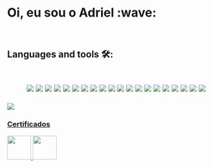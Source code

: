 <h1> Oi, eu sou o Adriel :wave:</h1>
<br>

<h2> Languages and tools 🛠️:
  <br>
  
<p align='center'>
  <br>
  <img src = "https://img.shields.io/badge/TypeScript-007ACC?style=for-the-badge&logo=typescript&logoColor=white"/>
  <img src = "https://img.shields.io/badge/JavaScript-F7DF1E?style=for-the-badge&logo=javascript&logoColor=black"/>
  <img src= "https://img.shields.io/badge/Go-00ADD8?style=for-the-badge&logo=go&logoColor=white"/>
  <img src = "https://img.shields.io/badge/Python-14354C?style=for-the-badge&logo=python&logoColor=white"/>

  
  <img src = "https://img.shields.io/badge/Django-092E20?style=for-the-badge&logo=django&logoColor=white"/>
  <img src="https://img.shields.io/badge/Node.js-43853D?style=for-the-badge&logo=node.js&logoColor=white"/>
  <img src = "https://img.shields.io/badge/Express.js-404D59?style=for-the-badge"/>
  <img src = "https://img.shields.io/badge/React-20232A?style=for-the-badge&logo=react&logoColor=61DAFB"/>
  <img src="https://img.shields.io/badge/React_Native-20232A?style=for-the-badge&logo=react&logoColor=61DAFB"/>
  <img src = "https://img.shields.io/badge/Tailwind_CSS-38B2AC?style=for-the-badge&logo=tailwind-css&logoColor=white"/>
  <img src = "https://img.shields.io/badge/Figma-F24E1E?style=for-the-badge&logo=figma&logoColor=white"/>
  <img src = "https://img.shields.io/badge/CSS3-1572B6?style=for-the-badge&logo=css3&logoColor=white"/>
   <img src = "https://img.shields.io/badge/HTML5-E34F26?style=for-the-badge&logo=html5&logoColor=white"/>
  <img src = "https://img.shields.io/badge/PostgreSQL-316192?style=for-the-badge&logo=postgresql&logoColor=white"/>
  <img src="https://img.shields.io/badge/MongoDB-4EA94B?style=for-the-badge&logo=mongodb&logoColor=white"/>
  <img src ="https://img.shields.io/badge/MySQL-005C84?style=for-the-badge&logo=mysql&logoColor=white"/>
   <img src = "https://img.shields.io/badge/Prisma-3982CE?style=for-the-badge&logo=Prisma&logoColor=white"/>
  <img src = "https://img.shields.io/badge/Linux-FCC624?style=for-the-badge&logo=linux&logoColor=black"/>
  <img src = "https://img.shields.io/badge/Jest-323330?style=for-the-badge&logo=Jest&logoColor=white"/>
  <img src = "https://img.shields.io/badge/GIT-E44C30?style=for-the-badge&logo=git&logoColor=white"/>
  
  
  
  </p>

 <img src='https://www.codewars.com/users/adrieldev/badges/large'> </img>
    <h3>
<a href='https://docs.google.com/document/d/15FItiagZmK5KLpwk0DkLkHrRM-S2pd0rhPM5XfTEfVA/edit?usp=sharing' target='blank'>Certificados</a>
   </h3>
<a href='linkedin.com/in/adrieldev' target='_blank'>
<img src='https://cdn-icons-png.flaticon.com/512/3536/3536505.png' width='55px'>
</a>
</img> 

<a href='https://www.youtube.com/channel/UCav8gt_NjZ3setL3n3BYX3Q' target='_blank'>
<img src='https://cdn-icons-png.flaticon.com/512/1384/1384060.png' width='55px'>
</a>


